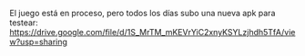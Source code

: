 El juego está en proceso, pero todos los días subo una nueva apk para testear:
https://drive.google.com/file/d/1S_MrTM_mKEVrYiC2xnyKSYLzjhdh5TfA/view?usp=sharing
